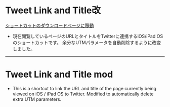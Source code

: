 
# Tweet Link and Title改
[ショートカットのダウンロードページに移動](https://www.icloud.com/shortcuts/261c06ecfcb240ad91b9ad0b025e1179)

+ 現在閲覧しているページのURLとタイトルをTwitterに連携するiOS/iPad OSのショートカットです。
 余分なUTMパラメータを自動削除するように改変しました。

---

# Tweet Link and Title mod
+ This is a shortcut to link the URL and title of the page currently being viewed on iOS / iPad OS to Twitter.
 Modified to automatically delete extra UTM parameters.
